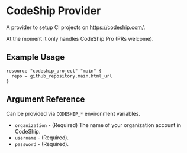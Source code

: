 # CodeShip Provider

A provider to setup CI projects on https://codeship.com/.

At the moment it only handles CodeShip Pro (PRs welcome).

## Example Usage

```hcl
resource "codeship_project" "main" {
  repo = github_repository.main.html_url
}
```

## Argument Reference

Can be provided via `CODESHIP_*` environment variables.

* `organization` - (Required) The name of your organization account in CodeShip. 
* `username` - (Required).
* `password` - (Required).
